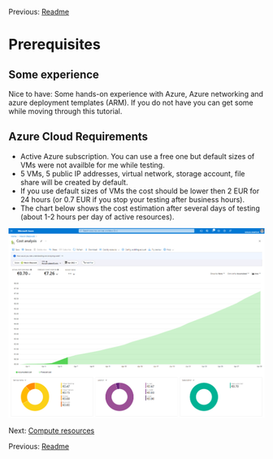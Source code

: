 Previous: [Readme](../README.md)

# Prerequisites

## Some experience
Nice to have: Some hands-on experience with Azure, Azure networking and azure deployment templates (ARM).
If you do not have you can get some while moving through this tutorial.

## Azure Cloud Requirements

- Active Azure subscription. You can use a free one but default sizes of VMs were not availble for me while testing.
- 5 VMs, 5 public IP addresses, virtual network, storage account, file share will be created by default.
- If you use default sizes of VMs the cost should be lower then 2 EUR for 24 hours (or 0.7 EUR if you stop your testing after business hours).
- The chart below shows the cost estimation after several days of testing (about 1-2 hours per day of active resources).

![Cost forcast](./docs/images/azure_cost_forcast.png)

Next: [Compute resources](02-compute-resources.md)

Previous: [Readme](../README.md)